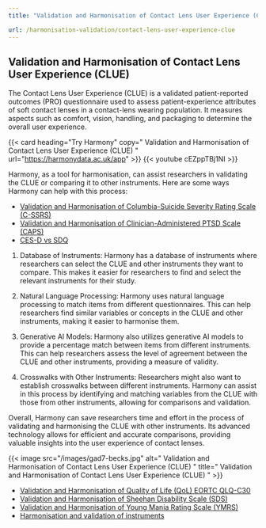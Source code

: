 ```yaml
---
title: "Validation and Harmonisation of Contact Lens User Experience (CLUE)"

url: /harmonisation-validation/contact-lens-user-experience-clue
---
```


## Validation and Harmonisation of Contact Lens User Experience (CLUE)

The Contact Lens User Experience (CLUE) is a validated patient-reported outcomes (PRO) questionnaire used to assess patient-experience attributes of soft contact lenses in a contact-lens wearing population. It measures aspects such as comfort, vision, handling, and packaging to determine the overall user experience.

{{< card heading="Try Harmony" copy=" Validation and Harmonisation of Contact Lens User Experience (CLUE) " url="https://harmonydata.ac.uk/app" >}}
{{< youtube cEZppTBj1NI >}}

Harmony, as a tool for harmonisation, can assist researchers in validating the CLUE or comparing it to other instruments. Here are some ways Harmony can help with this process:

* [Validation and Harmonisation of Columbia-Suicide Severity Rating Scale (C-SSRS)](/harmonisation-validation/columbia-suicide-severity-rating-scale-c-ssrs)
* [Validation and Harmonisation of Clinician-Administered PTSD Scale (CAPS)](/harmonisation-validation/clinician-administered-ptsd-scale-caps)
* [CES-D vs SDQ](/compare-harmonise-instruments/ces-d-vs-sdq/)

1. Database of Instruments: Harmony has a database of instruments where researchers can select the CLUE and other instruments they want to compare. This makes it easier for researchers to find and select the relevant instruments for their study.

2. Natural Language Processing: Harmony uses natural language processing to match items from different questionnaires. This can help researchers find similar variables or concepts in the CLUE and other instruments, making it easier to harmonise them.

3. Generative AI Models: Harmony also utilizes generative AI models to provide a percentage match between items from different instruments. This can help researchers assess the level of agreement between the CLUE and other instruments, providing a measure of validity.

4. Crosswalks with Other Instruments: Researchers might also want to establish crosswalks between different instruments. Harmony can assist in this process by identifying and matching variables from the CLUE with those from other instruments, allowing for comparisons and validation.

Overall, Harmony can save researchers time and effort in the process of validating and harmonising the CLUE with other instruments. Its advanced technology allows for efficient and accurate comparisons, providing valuable insights into the user experience of contact lenses. 


{{< image src="/images/gad7-becks.jpg" alt=" Validation and Harmonisation of Contact Lens User Experience (CLUE) " title=" Validation and Harmonisation of Contact Lens User Experience (CLUE) " >}}









* [Validation and Harmonisation of Quality of Life (QoL) EORTC QLQ-C30](/harmonisation-validation/quality-of-life-qol-eortc-qlq-c30)
* [Validation and Harmonisation of Sheehan Disability Scale (SDS)](/harmonisation-validation/sheehan-disability-scale-sds)
* [Validation and Harmonisation of Young Mania Rating Scale (YMRS)](/harmonisation-validation/young-mania-rating-scale-ymrs)
* [Harmonisation and validation of instruments](/harmonisation-validation/)